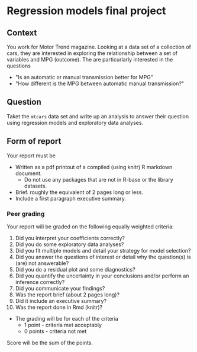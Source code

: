Regression models final project
===============================

## Context
You work for Motor Trend magazine. Looking at a data set of a collection of cars, they are interested in exploring the relationship between a set of variables and MPG (outcome). The are particurlarly interested
in the questions 

- "Is an automatic or manual transmission better for MPG"
- "How different is the MPG between automatic manual transmission?"

## Question
Taket the `mtcars` data set and write up an analysis to answer their question using regression models and exploratory data analyses.

## Form of report
Your report must be
  * Written as a pdf printout of a compiled (using knitr) R markdown document.
    * Do not use any packages that are not in R-base or the library datasets. 
  * Brief. roughly the equivalent of 2 pages long or less. 
  * Include a first paragraph executive summary.
  
### Peer grading
Your report will be graded on the following equally weighted criteria:

1. Did you interpret your coefficients correctly?
2. Did you do some exploratory data analyses?
3. Did you fit multiple models and detail your strategy for model selection?
4. Did you answer the questions of interest or detail why the question(s) is (are) not answerable?
5. Did you do a residual plot and some diagnostics?
6. Did you quantify the uncertainty in your conclusions and/or perform an inference correctly?
7. Did you communicate your findings?
8. Was the report brief (about 2 pages long)?
9. Did it include an executive summary?
10. Was the report done in Rmd (knitr)?

* The grading will be for each of the criteria
  * 1 point - criteria met acceptably 
  * 0 points - criteria not met

Score will be the sum of the points.